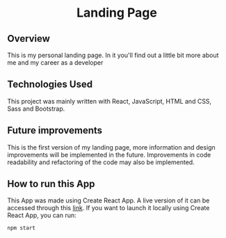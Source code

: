 <center>
<h1 style="border: none; font-weight: bold">
Landing Page</h1>
</center>

## Overview

This is my personal landing page. In it you'll find out a little bit more about me and my career as a developer

## Technologies Used

This project was mainly written with React, JavaScript, HTML and CSS, Sass and Bootstrap.

## Future improvements

This is the first version of my landing page, more information and design improvements will be implemented in the future. Improvements in code readability and refactoring of the code may also be implemented.

## How to run this App

This App was made using Create React App. A live version of it can be accessed through this [link](https://rafa-vasconcelos.github.io/landing-page/).
If you want to launch it locally using Create React App, you can run:

```
npm start
```

<br>
<br>
